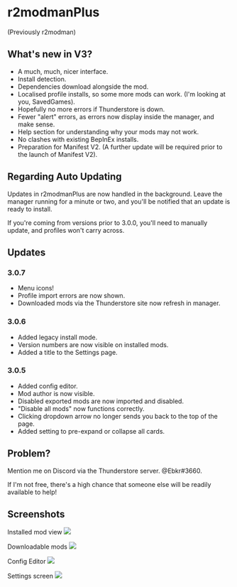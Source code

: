 # r2modmanPlus 
(Previously r2modman)

## What's new in V3?
- A much, much, nicer interface.
- Install detection.
- Dependencies download alongside the mod.
- Localised profile installs, so some more mods can work. (I'm looking at you, SavedGames).
- Hopefully no more errors if Thunderstore is down.
- Fewer "alert" errors, as errors now display inside the manager, and make sense.
- Help section for understanding why your mods may not work.
- No clashes with existing BepInEx installs.
- Preparation for Manifest V2. (A further update will be required prior to the launch of Manifest V2).

## Regarding Auto Updating
Updates in r2modmanPlus are now handled in the background. Leave the manager running for a minute or two, and you'll be notified that an update is ready to install.

If you're coming from versions prior to 3.0.0, you'll need to manually update, and profiles won't carry across.

## Updates
### 3.0.7
- Menu icons!
- Profile import errors are now shown.
- Downloaded mods via the Thunderstore site now refresh in manager.

### 3.0.6
- Added legacy install mode.
- Version numbers are now visible on installed mods.
- Added a title to the Settings page.

### 3.0.5
- Added config editor.
- Mod author is now visible.
- Disabled exported mods are now imported and disabled.
- "Disable all mods" now functions correctly.
- Clicking dropdown arrow no longer sends you back to the top of the page.
- Added setting to pre-expand or collapse all cards.

## Problem?
Mention me on Discord via the Thunderstore server. @Ebkr#3660.

If I'm not free, there's a high chance that someone else will be readily available to help!

## Screenshots

Installed mod view
![](https://i.imgur.com/NXJL28g.png)

Downloadable mods
![](https://i.imgur.com/hlTw8jf.png)

Config Editor
![](https://i.imgur.com/mkO4Q4H.png)

Settings screen
![](https://i.imgur.com/PhDRMqe.png)